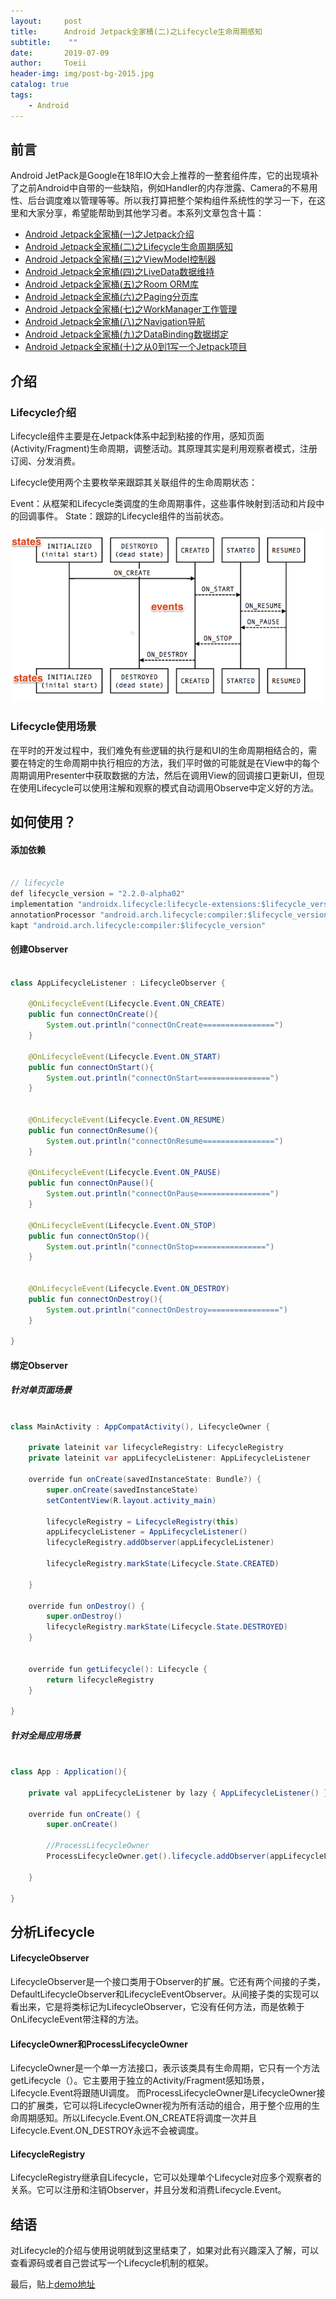 ```yaml
---
layout:     post
title:      Android Jetpack全家桶(二)之Lifecycle生命周期感知
subtitle:    ""
date:       2019-07-09
author:     Toeii
header-img: img/post-bg-2015.jpg
catalog: true
tags:
    - Android
---
```




## 前言

Android JetPack是Google在18年IO大会上推荐的一整套组件库，它的出现填补了之前Android中自带的一些缺陷，例如Handler的内存泄露、Camera的不易用性、后台调度难以管理等等。所以我打算把整个架构组件系统性的学习一下，在这里和大家分享，希望能帮助到其他学习者。本系列文章包含十篇：

- [Android Jetpack全家桶(一)之Jetpack介绍](https://toeii.github.io/2019/07/09/Android-Jetpack%E5%85%A8%E5%AE%B6%E6%A1%B6(%E4%B8%80)%E4%B9%8BJetpack%E4%BB%8B%E7%BB%8D/)<br />
- [Android Jetpack全家桶(二)之Lifecycle生命周期感知](https://toeii.github.io/2019/07/09/Android-JetPack%E5%85%A8%E5%AE%B6%E6%A1%B6(%E4%BA%8C)%E4%B9%8BLifecycle%E7%94%9F%E5%91%BD%E5%91%A8%E6%9C%9F%E6%84%9F%E7%9F%A5/)<br />
- [Android Jetpack全家桶(三)之ViewModel控制器](https://toeii.github.io/2019/07/10/Android-JetPack%E5%85%A8%E5%AE%B6%E6%A1%B6(%E4%B8%89)%E4%B9%8BViewModel%E6%8E%A7%E5%88%B6%E5%99%A8/)<br />
- [Android Jetpack全家桶(四)之LiveData数据维持](https://toeii.github.io/2019/07/12/Android-JetPack%E5%85%A8%E5%AE%B6%E6%A1%B6(%E5%9B%9B)%E4%B9%8BLiveData%E6%95%B0%E6%8D%AE%E7%BB%B4%E6%8C%81/)<br />
- [Android Jetpack全家桶(五)之Room ORM库](https://toeii.github.io/2019/07/17/Android-JetPack%E5%85%A8%E5%AE%B6%E6%A1%B6(%E4%BA%94)%E4%B9%8BRoom-ORM%E5%BA%93/)<br />
- [Android Jetpack全家桶(六)之Paging分页库](https://toeii.github.io/2019/07/19/Android-JetPack%E5%85%A8%E5%AE%B6%E6%A1%B6(%E5%85%AD)%E4%B9%8BPaging%E5%88%86%E9%A1%B5%E5%BA%93/)<br />
- [Android Jetpack全家桶(七)之WorkManager工作管理](https://toeii.github.io/2019/08/01/Android-JetPack%E5%85%A8%E5%AE%B6%E6%A1%B6(%E4%B8%83)%E4%B9%8BWorkManager%E5%B7%A5%E4%BD%9C%E7%AE%A1%E7%90%86/)<br />
- [Android Jetpack全家桶(八)之Navigation导航](https://toeii.github.io/2019/08/06/Android-JetPack%E5%85%A8%E5%AE%B6%E6%A1%B6(%E5%85%AB)%E4%B9%8BNavigation%E5%AF%BC%E8%88%AA/)<br />
- [Android Jetpack全家桶(九)之DataBinding数据绑定](https://toeii.github.io/2019/08/07/Android-JetPack%E5%85%A8%E5%AE%B6%E6%A1%B6(%E4%B9%9D)%E4%B9%8BDataBinding%E6%95%B0%E6%8D%AE%E7%BB%91%E5%AE%9A/)<br />
- [Android Jetpack全家桶(十)之从0到1写一个Jetpack项目](https://toeii.github.io/2019/11/20/Android-Jetpack%E5%85%A8%E5%AE%B6%E6%A1%B6(%E5%8D%81)%E4%B9%8B%E4%BB%8E0%E5%88%B01%E5%86%99%E4%B8%80%E4%B8%AAJetPack%E9%A1%B9%E7%9B%AE/)<br />


## 介绍

### Lifecycle介绍

Lifecycle组件主要是在Jetpack体系中起到粘接的作用，感知页面(Activity/Fragment)生命周期，调整活动。其原理其实是利用观察者模式，注册订阅、分发消费。

Lifecycle使用两个主要枚举来跟踪其关联组件的生命周期状态：

  Event：从框架和Lifecycle类调度的生命周期事件，这些事件映射到活动和片段中的回调事件。
  State：跟踪的Lifecycle组件的当前状态。

![图片介绍](/img/toeii/icon_android_lifecycle_states.png)
    

### Lifecycle使用场景

在平时的开发过程中，我们难免有些逻辑的执行是和UI的生命周期相结合的，需要在特定的生命周期中执行相应的方法，我们平时做的可能就是在View中的每个周期调用Presenter中获取数据的方法，然后在调用View的回调接口更新UI，但现在使用Lifecycle可以使用注解和观察的模式自动调用Observe中定义好的方法。

## 如何使用？

#### 添加依赖

```java

// lifecycle
def lifecycle_version = "2.2.0-alpha02"
implementation "androidx.lifecycle:lifecycle-extensions:$lifecycle_version"
annotationProcessor "android.arch.lifecycle:compiler:$lifecycle_version"
kapt "android.arch.lifecycle:compiler:$lifecycle_version"

```

#### 创建Observer

```java

class AppLifecycleListener : LifecycleObserver {

    @OnLifecycleEvent(Lifecycle.Event.ON_CREATE)
    public fun connectOnCreate(){
        System.out.println("connectOnCreate================")
    }

    @OnLifecycleEvent(Lifecycle.Event.ON_START)
    public fun connectOnStart(){
        System.out.println("connectOnStart================")
    }


    @OnLifecycleEvent(Lifecycle.Event.ON_RESUME)
    public fun connectOnResume(){
        System.out.println("connectOnResume================")
    }

    @OnLifecycleEvent(Lifecycle.Event.ON_PAUSE)
    public fun connectOnPause(){
        System.out.println("connectOnPause================")
    }

    @OnLifecycleEvent(Lifecycle.Event.ON_STOP)
    public fun connectOnStop(){
        System.out.println("connectOnStop================")
    }


    @OnLifecycleEvent(Lifecycle.Event.ON_DESTROY)
    public fun connectOnDestroy(){
        System.out.println("connectOnDestroy================")
    }

}

```

#### 绑定Observer

##### 针对单页面场景

```java

class MainActivity : AppCompatActivity(), LifecycleOwner {

    private lateinit var lifecycleRegistry: LifecycleRegistry
    private lateinit var appLifecycleListener: AppLifecycleListener

    override fun onCreate(savedInstanceState: Bundle?) {
        super.onCreate(savedInstanceState)
        setContentView(R.layout.activity_main)

        lifecycleRegistry = LifecycleRegistry(this)
        appLifecycleListener = AppLifecycleListener()
        lifecycleRegistry.addObserver(appLifecycleListener)

        lifecycleRegistry.markState(Lifecycle.State.CREATED)

    }

    override fun onDestroy() {
        super.onDestroy()
        lifecycleRegistry.markState(Lifecycle.State.DESTROYED)
    }


    override fun getLifecycle(): Lifecycle {
        return lifecycleRegistry
    }

}

```

##### 针对全局应用场景

```java

class App : Application(){

    private val appLifecycleListener by lazy { AppLifecycleListener() }

    override fun onCreate() {
        super.onCreate()

        //ProcessLifecycleOwner
        ProcessLifecycleOwner.get().lifecycle.addObserver(appLifecycleListener)

    }

}

```

## 分析Lifecycle

#### LifecycleObserver

LifecycleObserver是一个接口类用于Observer的扩展。它还有两个间接的子类，DefaultLifecycleObserver和LifecycleEventObserver。从间接子类的实现可以看出来，它是将类标记为LifecycleObserver，它没有任何方法，而是依赖于OnLifecycleEvent带注释的方法。

#### LifecycleOwner和ProcessLifecycleOwner

LifecycleOwner是一个单一方法接口，表示该类具有生命周期，它只有一个方法getLifecycle（）。它主要用于独立的Activity/Fragment感知场景，Lifecycle.Event将跟随UI调度。
而ProcessLifecycleOwner是LifecycleOwner接口的扩展类，它可以将LifecycleOwner视为所有活动的组合，用于整个应用的生命周期感知。所以Lifecycle.Event.ON_CREATE将调度一次并且Lifecycle.Event.ON_DESTROY永远不会被调度。

#### LifecycleRegistry

LifecycleRegistry继承自Lifecycle，它可以处理单个Lifecycle对应多个观察者的关系。它可以注册和注销Observer，并且分发和消费Lifecycle.Event。

## 结语

对Lifecycle的介绍与使用说明就到这里结束了，如果对此有兴趣深入了解，可以查看源码或者自己尝试写一个Lifecycle机制的框架。

最后，贴上[demo地址](https://github.com/toeii/LifecycleSimpleExample)



